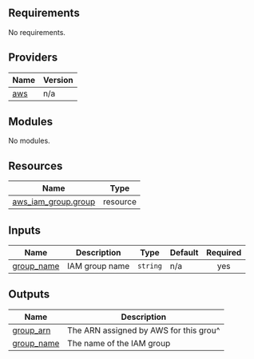 <!-- BEGIN_TF_DOCS -->
## Requirements

No requirements.

## Providers

| Name | Version |
|------|---------|
| <a name="provider_aws"></a> [aws](#provider\_aws) | n/a |

## Modules

No modules.

## Resources

| Name | Type |
|------|------|
| [aws_iam_group.group](https://registry.terraform.io/providers/hashicorp/aws/latest/docs/resources/iam_group) | resource |

## Inputs

| Name | Description | Type | Default | Required |
|------|-------------|------|---------|:--------:|
| <a name="input_group_name"></a> [group\_name](#input\_group\_name) | IAM group name | `string` | n/a | yes |

## Outputs

| Name | Description |
|------|-------------|
| <a name="output_group_arn"></a> [group\_arn](#output\_group\_arn) | The ARN assigned by AWS for this grou^ |
| <a name="output_group_name"></a> [group\_name](#output\_group\_name) | The name of the IAM group |
<!-- END_TF_DOCS -->